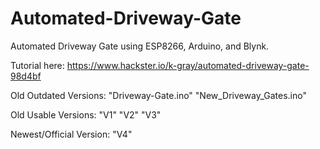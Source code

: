 # Automated-Driveway-Gate
Automated Driveway Gate using ESP8266, Arduino, and Blynk.

Tutorial here: https://www.hackster.io/k-gray/automated-driveway-gate-98d4bf

Old Outdated Versions:
"Driveway-Gate.ino"
"New_Driveway_Gates.ino"

Old Usable Versions:
"V1"
"V2"
"V3"

Newest/Official Version:
"V4"
